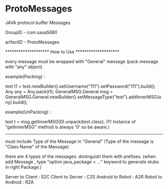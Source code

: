 # ProtoMessages
JAVA protocol buffer Messages

GroupID     - com.sasa5680 

arifactID   - ProtoMessages

******************** How to Use ********************

every message must be wrapped with "General" message
(pack message with "any" object)

example(Packing)   : 
  
  test t1 = test.newBuilder().setUsername("111").setPassword("111").build();
  Any any = Any.pack(t1);
  GeneralMSG.General msg = GeneralMSG.General.newBuilder().setMessageType("test").addInnerMSG(any).build();

example(UnPacking) :

  test t = msg.getInnerMSG(0).unpack(test.class);
  (!!! instance of "getInnerMSG" method is always '0' so be aware.)
  
-------------------------------------------------------------------------------
must include Type of the Message in "General"
(Type of the message is "Class Name" of the Message)


there are 4 types of the messages. distinguish them with prefixes.
(when add Message , type "option java_package = ..." keyword to generate stubs in right Package.)

Server to Client : S2C 
Client to Server : C2S
Android to Robot : A2R
Robot to Android : R2A

